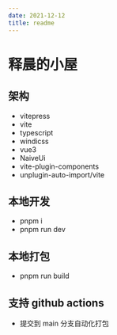 ```yaml
---
date: 2021-12-12
title: readme
---
```


# 释晨的小屋

## 架构

- vitepress
- vite
- typescript
- windicss
- vue3
- NaiveUi
- vite-plugin-components
- unplugin-auto-import/vite

## 本地开发

- pnpm i
- pnpm run dev

## 本地打包

- pnpm run build

## 支持 github actions

- 提交到 main 分支自动化打包
